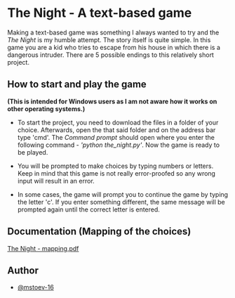 
# The Night - A text-based game

Making a text-based game was something I always wanted to try and the *The Night* is my humble attempt. The story itself is quite simple. In this game you are a kid who tries to escape from his house in which there is a dangerous intruder. There are 5 possible endings to this relatively short project.


## How to start and play the game
**(This is intended for Windows users as I am not aware how it works on other operating systems.)**

- To start the project, you need to download the files in a folder of your choice. Afterwards, open the that said folder and on the address bar type 'cmd'. The *Command prompt* should open where you enter the following command - *'python the_night.py'*. Now the game is ready to be played.

- You will be prompted to make choices by typing numbers or letters. Keep in mind that this game is not really error-proofed so any wrong input will result in an error.

- In some cases, the game will prompt you to continue the game by typing the letter 'c'. If you enter something different, the same message will be prompted again until the correct letter is entered.


## Documentation (Mapping of the choices)
[The Night - mapping.pdf](https://github.com/mstoev-16/The-Night/files/11398836/The.Night.-.mapping.pdf)


## Author

- [@mstoev-16](https://github.com/mstoev-16)

